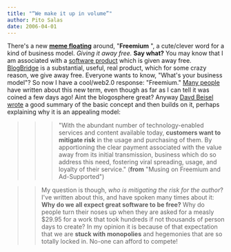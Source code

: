 ```yaml
---
title: "“We make it up in volume”"
author: Pito Salas
date: 2006-04-01
---
```




There's a new **[meme
floating](<http://avc.blogs.com/a_vc/2006/03/my_favorite_bus.html>)** around,
"**Freemium** ", a cute/clever word for a kind of business model. _Giving it
away free._ **Say what?** You may know that I am associated with a [software
product](<http://www.blogbridge.com/>) which is given away free.
[BlogBridge](<http://www.blogbridge.com/>) is a substantial, useful, real
product, which for some crazy reason, we give away free. Everyone wants to
know, "What's your business model"? So now I have a cool/web2.0 response:
"Freemium." [Many
people](<http://avc.blogs.com/a_vc/2006/03/my_favorite_bus.html>) have written
about this new term, even though as far as I can tell it was coined a few days
ago! Aint the blogosphere great? Anyway [Davd Beisel
wrote](<http://www.genuinevc.com/archives/2006/03/musing_on_freem.htm>) a good
summary of the basic concept and then builds on it, perhaps explaining why it
is an appealing model:

>>

>>> "With the abundant number of technology-enabled services and content
available today, **customers want to mitigate risk** in the usage and
purchasing of them. By apportioning the clear payment associated with the
value away from its initial transmission, business which do so address this
need, fostering viral spreading, usage, and loyalty of their service."
(**from** "Musing on Freemium and Ad-Supported")

>>

>> My question is though, _who is mitigating the risk for the author_?  I've
written about this, and have spoken many times about it: **Why do we all
expect great software to be free?** Why do people turn their noses up when
they are asked for a measly $29.95 for a work that took hundreds if not
thousands of person days to create? In my opinion it is because of that
expectation that we are **stuck with monopolies** and hegemonies that are so
totally locked in. No-one can afford to compete!


